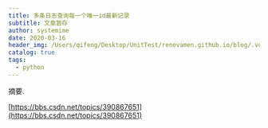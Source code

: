 ```yaml
---
title: 多条日志查询每一个唯一id最新记录
subtitle: 文章暂存
author: systemime
date: 2020-03-16
header_img: /Users/qifeng/Desktop/UnitTest/renovamen.github.io/blog/.vuepress/public/img/in-post/header/9.jpg
catalog: true
tags:
  - python
---
```

摘要.

<!-- more -->
[https://bbs.csdn.net/topics/390867651](https://bbs.csdn.net/topics/390867651)
